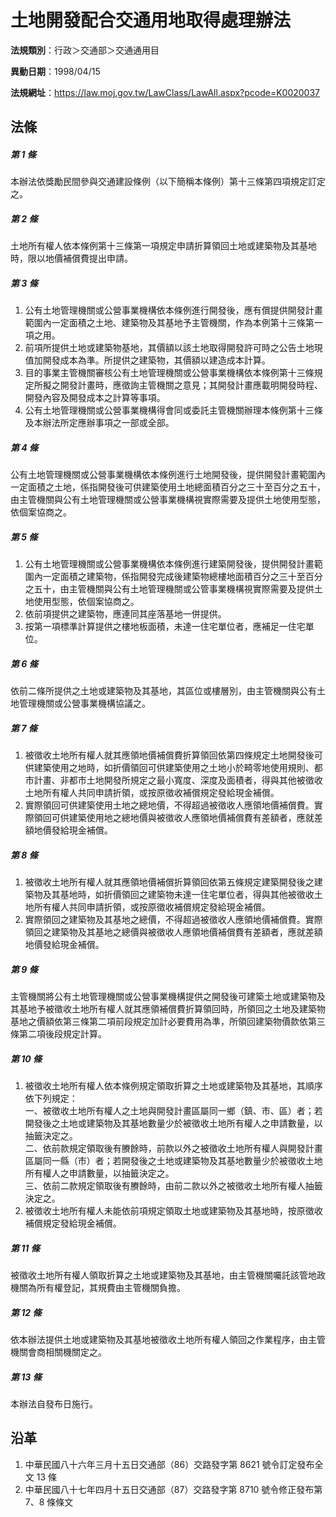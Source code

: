 # 土地開發配合交通用地取得處理辦法

**法規類別**：行政＞交通部＞交通通用目

**異動日期**：1998/04/15  

**法規網址**：https://law.moj.gov.tw/LawClass/LawAll.aspx?pcode=K0020037





## 法條
##### 第 1 條
本辦法依獎勵民間參與交通建設條例（以下簡稱本條例）第十三條第四項規定訂定之。

##### 第 2 條
土地所有權人依本條例第十三條第一項規定申請折算領回土地或建築物及其基地時，限以地價補償費提出申請。

##### 第 3 條
1. 公有土地管理機關或公營事業機構依本條例進行開發後，應有償提供開發計畫範圍內一定面積之土地、建築物及其基地予主管機關，作為本例第十三條第一項之用。
1. 前項所提供土地或建築物基地，其價額以該土地取得開發許可時之公告土地現值加開發成本為準。所提供之建築物，其價額以建造成本計算。
1. 目的事業主管機關審核公有土地管理機關或公營事業機構依本條例第十三條規定所擬之開發計畫時，應徵詢主管機關之意見；其開發計畫應載明開發時程、開發內容及開發成本之計算等事項。
1. 公有土地管理機關或公營事業機構得會同或委託主管機關辦理本條例第十三條及本辦法所定應辦事項之一部或全部。

##### 第 4 條
公有土地管理機關或公營事業機構依本條例進行土地開發後，提供開發計畫範圍內一定面積之土地，係指開發後可供建築使用土地總面積百分之三十至百分之五十，由主管機關與公有土地管理機關或公營事業機構視實際需要及提供土地使用型態，依個案協商之。

##### 第 5 條
1. 公有土地管理機關或公營事業機構依本條例進行建築開發後，提供開發計畫範圍內一定面積之建築物，係指開發完成後建築物總樓地面積百分之三十至百分之五十，由主管機關與公有土地管理機關或公管事業機構視實際需要及提供土地使用型態，依個案協商之。
1. 依前項提供之建築物，應連同其座落基地一併提供。
1. 按第一項標準計算提供之樓地板面積，未達一住宅單位者，應補足一住宅單位。

##### 第 6 條
依前二條所提供之土地或建築物及其基地，其區位或樓層別，由主管機關與公有土地管理機關或公營事業機構協議之。

##### 第 7 條
1. 被徵收土地所有權人就其應領地價補償費折算領回依第四條規定土地開發後可供建築使用之地時，如折價領回可供建築使用之土地小於畸零地使用規則、都市計畫、非都市土地開發所規定之最小寬度、深度及面積者，得與其他被徵收土地所有權人共同申請折領，或按原徵收補償規定發給現金補償。
1. 實際領回可供建築使用土地之總地價，不得超過被徵收人應領地價補償費。實際領回可供建築使用地之總地價與被徵收人應領地價補償費有差額者，應就差額地價發給現金補償。

##### 第 8 條
1. 被徵收土地所有權人就其應領地價補償折算領回依第五條規定建築開發後之建築物及其基地時，如折價領回之建築物未達一住宅單位者，得與其他被徵收土地所有權人共同申請折領，或按原徵收補償規定發給現金補償。
1. 實際領回之建築物及其基地之總價，不得超過被徵收人應領地價補償費。實際領回之建築物及其基地之總價與被徵收人應領地價補償費有差額者，應就差額地價發給現金補償。

##### 第 9 條
主管機關將公有土地管理機關或公營事業機構提供之開發後可建築土地或建築物及其基地予被徵收土地所有權人就其應領補償費折算領回時，所領回之土地及建築物基地之價額依第三條第二項前段規定加計必要費用為準，所領回建築物價款依第三條第二項後段規定計算。

##### 第 10 條
1. 被徵收土地所有權人依本條例規定領取折算之土地或建築物及其基地，其順序依下列規定：  
一、被徵收土地所有權人之土地與開發計畫區屬同一鄉（鎮、市、區）者；若開發後之土地或建築物及其基地數量少於被徵收土地所有權人之申請數量，以抽籤決定之。  
二、依前款規定領取後有賸餘時，前款以外之被徵收土地所有權人與開發計畫區屬同一縣（市）者；若開發後之土地或建築物及其基地數量少於被徵收土地所有權人之申請數量，以抽籤決定之。  
三、依前二款規定領取後有賸餘時，由前二款以外之被徵收土地所有權人抽籤決定之。
1. 被徵收土地所有權人未能依前項規定領取土地或建築物及其基地時，按原徵收補償規定發給現金補償。

##### 第 11 條
被徵收土地所有權人領取折算之土地或建築物及其基地，由主管機關囑託該管地政機關為所有權登記，其規費由主管機關負擔。

##### 第 12 條
依本辦法提供土地或建築物及其基地被徵收土地所有權人領回之作業程序，由主管機關會商相關機關定之。

##### 第 13 條
本辦法自發布日施行。

## 沿革
1. 中華民國八十六年三月十五日交通部（86）交路發字第 8621 號令訂定發布全文 13 條
1. 中華民國八十七年四月十五日交通部（87）交路發字第 8710 號令修正發布第 7、8 條條文
